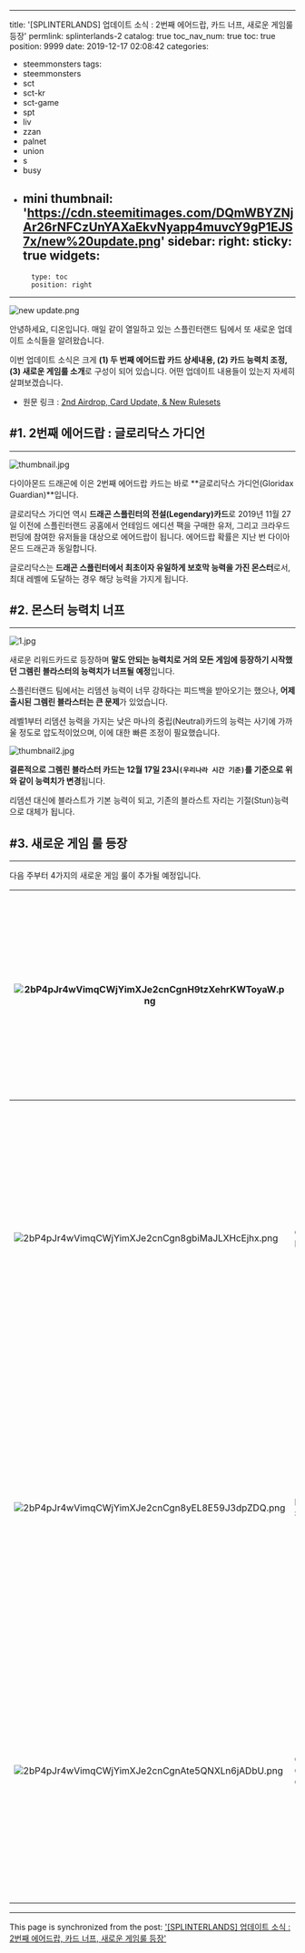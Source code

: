 
---
title: '[SPLINTERLANDS] 업데이트 소식 : 2번째 에어드랍, 카드 너프, 새로운 게임룰 등장'
permlink: splinterlands-2
catalog: true
toc_nav_num: true
toc: true
position: 9999
date: 2019-12-17 02:08:42
categories:
- steemmonsters
tags:
- steemmonsters
- sct
- sct-kr
- sct-game
- spt
- liv
- zzan
- palnet
- union
- s
- busy
- mini
thumbnail: 'https://cdn.steemitimages.com/DQmWBYZNjAr26rNFCzUnYAXaEkvNyapp4muvcY9gP1EJS7x/new%20update.png'
sidebar:
    right:
        sticky: true
widgets:
    -
        type: toc
        position: right
---


![new update.png](https://cdn.steemitimages.com/DQmWBYZNjAr26rNFCzUnYAXaEkvNyapp4muvcY9gP1EJS7x/new%20update.png)

안녕하세요, 디온입니다. 매일 같이 열일하고 있는 스플린터랜드 팀에서 또 새로운 업데이트 소식들을 알려왔습니다. 

이번 업데이트 소식은 크게 **(1) 두 번째 에어드랍 카드 상세내용, (2) 카드 능력치 조정, (3) 새로운 게임룰 소개**로 구성이 되어 있습니다. 어떤 업데이트 내용들이 있는지 자세히 살펴보겠습니다.

- 원문 링크 : [2nd Airdrop, Card Update, & New Rulesets](https://steempeak.com/splinterlands/@splinterlands/2nd-airdrop-card-update-and-new-rulesets)


## #1. 2번째 에어드랍 : 글로리닥스 가디언
---

![thumbnail.jpg](https://cdn.steemitimages.com/DQmXgPDJhYk4e5kbPTURXL8iaaspta8RpR38dT8Hx8t96s7/thumbnail.jpg)

다이아몬드 드래곤에 이은 2번째 에어드랍 카드는 바로 **글로리닥스 가디언(Gloridax Guardian)**입니다. 

글로리닥스 가디언 역시 **드래곤 스플린터의 전설(Legendary)카드**로 2019년 11월 27일 이전에 스플린터랜드 공홈에서 언테임드 에디션 팩을 구매한 유저, 그리고 크라우드 펀딩에 참여한 유저들을 대상으로 에어드랍이 됩니다. 에어드랍 확률은 지난 번 다이아몬드 드래곤과 동일합니다.

글로리닥스는 **드래곤 스플린터에서 최초이자 유일하게 보호막 능력을 가진 몬스터**로서, 최대 레벨에 도달하는 경우 해당 능력을 가지게 됩니다. 

## #2. 몬스터 능력치 너프
---

![1.jpg](https://cdn.steemitimages.com/DQmYmv5nVYXDFqJtNAPK91VQX5xQCiDkAUtkPJSaPXhQzM1/1.jpg)

새로운 리워드카드로 등장하며 **말도 안되는 능력치로 거의 모든 게임에 등장하기 시작했던 그렘린 블라스터의 능력치가 너프될 예정**입니다.

스플린터랜드 팀에서는 리뎀션 능력이 너무 강하다는 피드백을 받아오기는 했으나, **어제 출시된 그렘린 블라스터는 큰 문제**가 있었습니다. 

레벨1부터 리뎀션 능력을 가지는 낮은 마나의 중립(Neutral)카드의 능력는 사기에 가까울 정도로 압도적이었으며, 이에 대한 빠른 조정이 필요했습니다.

![thumbnail2.jpg](https://cdn.steemitimages.com/DQmZrcEFM44EGApV2SosNrdnLDyba3vAtXfBStpcLJVsw9B/thumbnail2.jpg)

**결론적으로 그렘린 블라스터 카드는 12월 17일 23시`(우리나라 시간 기준)`를 기준으로 위와 같이 능력치가 변경**됩니다.

리뎀션 대신에 블라스트가 기본 능력이 되고, 기존의 블라스트 자리는 기절(Stun)능력으로 대체가 됩니다.

## #3. 새로운 게임 룰 등장
---

다음 주부터 4가지의 새로운 게임 룰이 추가될 예정입니다.

|![2bP4pJr4wVimqCWjYimXJe2cnCgnH9tzXehrKWToyaW.png](https://cdn.steemitimages.com/DQmSCgfQ3qSMj3P7VdtRbgysAUdZZ8s7ca93s7dtgNHSC2B/2bP4pJr4wVimqCWjYimXJe2cnCgnH9tzXehrKWToyaW.png) | **Lost Magic**         | **마법 공격력을 가진 몬스터 사용 불가** |
| ------------------------------------------------------------ | ----------------------- | ------------------------------------------------------------ |
|![2bP4pJr4wVimqCWjYimXJe2cnCgn8gbiMaJLXHcEjhx.png](https://cdn.steemitimages.com/DQmVVfhYjgkFNXnwPKnBLgz4ZMzefXJ7euuDEuYMcg1YBGs/2bP4pJr4wVimqCWjYimXJe2cnCgn8gbiMaJLXHcEjhx.png) | **Close Range** | **첫 번째 위치에서도 원거리 공격 몬스터 공격 가능**      |
| ![2bP4pJr4wVimqCWjYimXJe2cnCgn8yEL8E59J3dpZDQ.png](https://cdn.steemitimages.com/DQmcKR9MDNGD4eWaBvm69RdiW6Yt5iisL5C9TSPhRhd7fUq/2bP4pJr4wVimqCWjYimXJe2cnCgn8yEL8E59J3dpZDQ.png) | **Even Stevens**  | **짝수의 마나코스트를 가진 몬스터만 사용 가능** |
| ![2bP4pJr4wVimqCWjYimXJe2cnCgnAte5QNXLn6jADbU.png](https://cdn.steemitimages.com/DQmXTym8a2kc9jVZXj3RvjxxUzXkPtP5XKX4F5vCSBJXkaS/2bP4pJr4wVimqCWjYimXJe2cnCgnAte5QNXLn6jADbU.png) | **Odd Ones Out**            | **홀수의 마나코스트를 가진 몬스터만 사용 가능**                    |

- - -

This page is synchronized from the post: ['[SPLINTERLANDS] 업데이트 소식 : 2번째 에어드랍, 카드 너프, 새로운 게임룰 등장'](https://steemit.com/@donekim/splinterlands-2)
